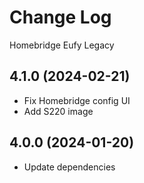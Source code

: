 # Change Log

Homebridge Eufy Legacy

## 4.1.0 (2024-02-21)

- Fix Homebridge config UI
- Add S220 image

## 4.0.0 (2024-01-20)

- Update dependencies